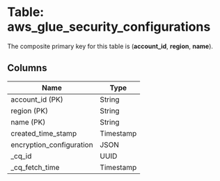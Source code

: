 # Table: aws_glue_security_configurations


The composite primary key for this table is (**account_id**, **region**, **name**).


## Columns
| Name          | Type          |
| ------------- | ------------- |
|account_id (PK)|String|
|region (PK)|String|
|name (PK)|String|
|created_time_stamp|Timestamp|
|encryption_configuration|JSON|
|_cq_id|UUID|
|_cq_fetch_time|Timestamp|